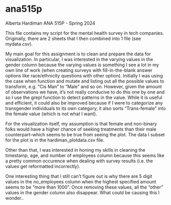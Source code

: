 # ana515p
Alberta Hardiman
ANA 515P - Spring 2024

This file contains my script for the mental health survey in tech companies. Originally, there are 2 sheets that I then combined into 1 file (see mydata.csv). 

My main goal for this assignment is to clean and prepare the data for visualization. In particular, I was interested in the varying values in the gender column because the varying values is something I see a lot in my own line of work (when creating surveys with fill-in-the-blank answer options like race/ethnicity questions with other option). Initially I was using the case when function and mutate and listing out all the possible values to transform, e.g. “Cis Man” to “Male” and so on. However, given the amount of observations we have, it’s not really conducive to do this one by one and so I use the grepl function to detect patterns in the value. While it is useful and efficient, it could also be improved because if I were to categorize any transgender individuals to its own category, it also sorts “Trans-female” into the female value (which is not what I want). 

For the visualization itself, my assumption is that female and non-binary folks would have a higher chance of seeking treatments than their male counterpart–which seems to be true from seeing the plot. The data I subset for the plot is in the hardiman_plotdata.csv file. 

Other than that, I was interested in honing my skills in cleaning the timestamp, age, and number of employees column because this seems like a pretty common occurence when dealing with survey results (i.e. the values get reformatted incorrectly). 

One interesting thing that I still can’t figure out is why there are 5 digit values in the no_employees column when the highest specified amount seems to be “more than 1000”. Once removing these values, all the “other” values in the gender column also disappear. What could be causing this I wonder.. 
